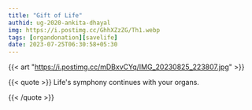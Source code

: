 ```yaml
---
title: "Gift of Life"
authid: ug-2020-ankita-dhayal
img: https://i.postimg.cc/GhhXZzZG/Th1.webp
tags: [organdonation][savelife]
date: 2023-07-25T06:30:58+05:30
---
```


{{< art "https://i.postimg.cc/mDBxvCYq/IMG_20230825_223807.jpg" >}}

{{< quote >}}
Life's symphony continues with your organs.

{{< /quote >}}